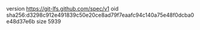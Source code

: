version https://git-lfs.github.com/spec/v1
oid sha256:d3298c912e491839c50e20ce8ad79f7eaafc94c140a75e48f0dcba0e48d37e6b
size 5939
